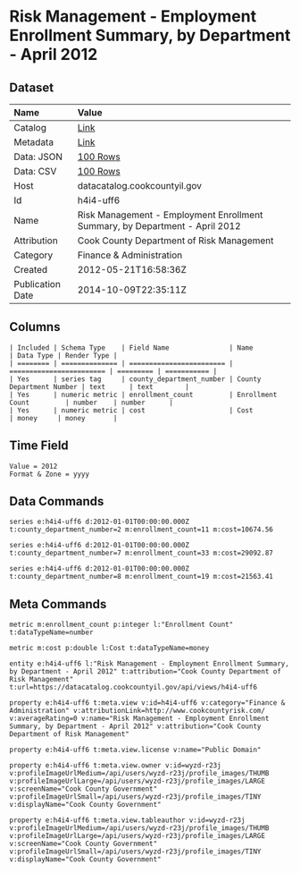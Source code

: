 # Risk Management - Employment Enrollment Summary, by Department - April 2012

## Dataset

| Name | Value |
| :--- | :---- |
| Catalog | [Link](https://catalog.data.gov/dataset/risk-management-employment-enrollment-summary-by-department-april-2012-7f27e) |
| Metadata | [Link](https://datacatalog.cookcountyil.gov/api/views/h4i4-uff6) |
| Data: JSON | [100 Rows](https://datacatalog.cookcountyil.gov/api/views/h4i4-uff6/rows.json?max_rows=100) |
| Data: CSV | [100 Rows](https://datacatalog.cookcountyil.gov/api/views/h4i4-uff6/rows.csv?max_rows=100) |
| Host | datacatalog.cookcountyil.gov |
| Id | h4i4-uff6 |
| Name | Risk Management - Employment Enrollment Summary, by Department - April 2012 |
| Attribution | Cook County Department of Risk Management |
| Category | Finance & Administration |
| Created | 2012-05-21T16:58:36Z |
| Publication Date | 2014-10-09T22:35:11Z |

## Columns

```ls
| Included | Schema Type    | Field Name               | Name                     | Data Type | Render Type |
| ======== | ============== | ======================== | ======================== | ========= | =========== |
| Yes      | series tag     | county_department_number | County Department Number | text      | text        |
| Yes      | numeric metric | enrollment_count         | Enrollment Count         | number    | number      |
| Yes      | numeric metric | cost                     | Cost                     | money     | money       |
```

## Time Field

```ls
Value = 2012
Format & Zone = yyyy
```

## Data Commands

```ls
series e:h4i4-uff6 d:2012-01-01T00:00:00.000Z t:county_department_number=2 m:enrollment_count=11 m:cost=10674.56

series e:h4i4-uff6 d:2012-01-01T00:00:00.000Z t:county_department_number=7 m:enrollment_count=33 m:cost=29092.87

series e:h4i4-uff6 d:2012-01-01T00:00:00.000Z t:county_department_number=8 m:enrollment_count=19 m:cost=21563.41
```

## Meta Commands

```ls
metric m:enrollment_count p:integer l:"Enrollment Count" t:dataTypeName=number

metric m:cost p:double l:Cost t:dataTypeName=money

entity e:h4i4-uff6 l:"Risk Management - Employment Enrollment Summary, by Department - April 2012" t:attribution="Cook County Department of Risk Management" t:url=https://datacatalog.cookcountyil.gov/api/views/h4i4-uff6

property e:h4i4-uff6 t:meta.view v:id=h4i4-uff6 v:category="Finance & Administration" v:attributionLink=http://www.cookcountyrisk.com/ v:averageRating=0 v:name="Risk Management - Employment Enrollment Summary, by Department - April 2012" v:attribution="Cook County Department of Risk Management"

property e:h4i4-uff6 t:meta.view.license v:name="Public Domain"

property e:h4i4-uff6 t:meta.view.owner v:id=wyzd-r23j v:profileImageUrlMedium=/api/users/wyzd-r23j/profile_images/THUMB v:profileImageUrlLarge=/api/users/wyzd-r23j/profile_images/LARGE v:screenName="Cook County Government" v:profileImageUrlSmall=/api/users/wyzd-r23j/profile_images/TINY v:displayName="Cook County Government"

property e:h4i4-uff6 t:meta.view.tableauthor v:id=wyzd-r23j v:profileImageUrlMedium=/api/users/wyzd-r23j/profile_images/THUMB v:profileImageUrlLarge=/api/users/wyzd-r23j/profile_images/LARGE v:screenName="Cook County Government" v:profileImageUrlSmall=/api/users/wyzd-r23j/profile_images/TINY v:displayName="Cook County Government"
```